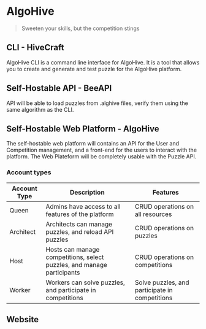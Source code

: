 # AlgoHive

> Sweeten your skills, but the competition stings

## CLI - HiveCraft

AlgoHive CLI is a command line interface for AlgoHive. It is a tool that allows you to create and generate and test puzzle for the AlgoHive platform.

## Self-Hostable API - BeeAPI

API will be able to load puzzles from .alghive files, verify them using the same algorithm as the CLI.

## Self-Hostable Web Platform - AlgoHive

The self-hostable web platform will contains an API for the User and Competition management, and a front-end for the users to interact with the platform. The Web Plateform will be completely usable with the Puzzle API.

### Account types

| Account Type | Description                                                            | Features                                       |
| ------------ | ---------------------------------------------------------------------- | ---------------------------------------------- |
| Queen        | Admins have access to all features of the platform                     | CRUD operations on all resources               |
| Architect    | Architects can manage puzzles, and reload API puzzles                  | CRUD operations on puzzles                     |
| Host         | Hosts can manage competitions, select puzzles, and manage participants | CRUD operations on competitions                |
| Worker       | Workers can solve puzzles, and participate in competitions             | Solve puzzles, and participate in competitions |

## Website
